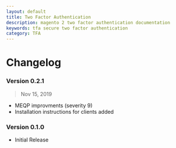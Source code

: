 ```yaml
---
layout: default
title: Two Factor Authentication
description: magento 2 two factor authentication documentation
keywords: tfa secure two factor authentication
category: TFA
---
```


# Changelog

### Version 0.2.1

> Nov 15, 2019

 - MEQP improvments (severity 9)
 - Installation instructions for clients added

### Version 0.1.0

 -  Initial Release
